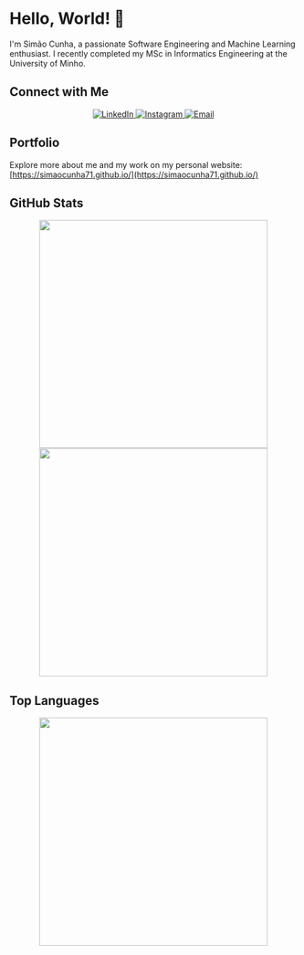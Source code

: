 # Hello, World! 👋

I'm Simão Cunha, a passionate Software Engineering and Machine Learning enthusiast. I recently completed my MSc in Informatics Engineering at the University of Minho.

## Connect with Me

<div align="center">
  <a href="https://www.linkedin.com/in/sim%C3%A3o-cunha-379785202/">
    <img src="https://img.shields.io/badge/LinkedIn-0077B5?style=for-the-badge&logo=linkedin&logoColor=white" alt="LinkedIn"/>
  </a>
  <a href="https://www.instagram.com/simaocunha71/">
    <img src="https://img.shields.io/badge/Instagram-E4405F?style=for-the-badge&logo=instagram&logoColor=white" alt="Instagram"/>
  </a>
  <a href="mailto:simaopscunha@outlook.pt">
    <img src="https://img.shields.io/badge/Mail-0078D4?style=for-the-badge&logo=microsoft-outlook&logoColor=white" alt="Email"/>
  </a>
</div>

## Portfolio

Explore more about me and my work on my personal website: [https://simaocunha71.github.io/](https://simaocunha71.github.io/)

## GitHub Stats

<p align="center">
   <img width="400" src="https://github-readme-stats.vercel.app/api?username=simaocunha71&show_icons=true&theme=vue-dark"/>
   <img width="400" src="https://github-readme-streak-stats.herokuapp.com/?user=simaocunha71&hide_border=true&theme=vue-dark" />
</p>

## Top Languages

<p align="center">
   <img width="400" src="https://github-readme-stats.vercel.app/api/top-langs/?username=simaocunha71&layout=compact&theme=vue-dark"/>
</p>

